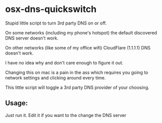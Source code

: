 # osx-dns-quickswitch
Stupid little script to turn 3rd party DNS on or off.

On some networks (including my phone's hotspot) the default discovered DNS server doesn't work.

On other networks (like some of my office wifi) CloudFlare (1.1.1.1) DNS doesn't work.

I have no idea why and don't care enough to figure it out.

Changing this on mac is a pain in the ass which requires you going to network settings and clicking around every time.

This little script will toggle a 3rd party DNS provider of your choosing.

## Usage:
Just run it.
Edit it if you want to the change the DNS server
